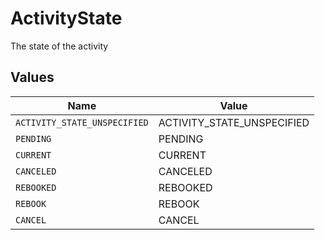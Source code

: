 # ActivityState

The state of the activity


## Values

| Name                         | Value                        |
| ---------------------------- | ---------------------------- |
| `ACTIVITY_STATE_UNSPECIFIED` | ACTIVITY_STATE_UNSPECIFIED   |
| `PENDING`                    | PENDING                      |
| `CURRENT`                    | CURRENT                      |
| `CANCELED`                   | CANCELED                     |
| `REBOOKED`                   | REBOOKED                     |
| `REBOOK`                     | REBOOK                       |
| `CANCEL`                     | CANCEL                       |